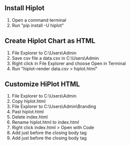 ## Install Hiplot
1. Open a command terminal
2. Run "pip install -U hiplot"

## Create Hiplot Chart as HTML
1. File Explorer to C:\Users\Admin
2. Save csv file a data.csv in C:\Users\Admin
3. Right click in File Explorer and choose Open in Terminal
4. Run "hiplot-render data.csv > hiplot.html"

## Customize HiPlot HTML
1. File Explorer to C:\Users\Admin 
2. Copy hiplot.html
3. File Explorer to C:\Users\Admin\Branding 
4. Past hiplot.html
5. Delete index.html
6. Rename hiplot.html to index.html
7. Right click index.html > Open with Code
8. Add <script src="scripts.js" defer></script> just before the closing body tag
9. Add <link rel="stylesheet" href="styles.css"> just before the closing body tag